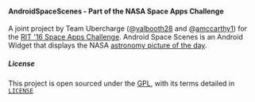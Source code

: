 #### AndroidSpaceScenes - Part of the NASA Space Apps Challenge
A joint project by Team Ubercharge (@[valbooth28](https://github.com/valbooth28) and @[amccarthy1](https://github.com/amccarthy1)) 
for the [RIT '16 Space Apps Challenge](https://hackpad.com/2016-NASA-Space-Apps-Challenge-Rochester-262RKegXcK2).
Android Space Scenes is an Android Widget that displays the NASA [astronomy picture of the day](http://apod.nasa.gov/apod/astropix.html).

##### License
This project is open sourced under the [GPL](http://www.gnu.org/licenses/gpl-3.0.en.html), with its terms detailed in [`LICENSE`](https://github.com/amccarthy1/AndroidSpaceScenes/blob/master/LICENSE)
